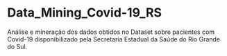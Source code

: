 # Data_Mining_Covid-19_RS
Análise e mineração dos dados obtidos no Dataset sobre pacientes com Covid-19 disponibilizado pela Secretaria Estadual da Saúde do Rio Grande do Sul.
